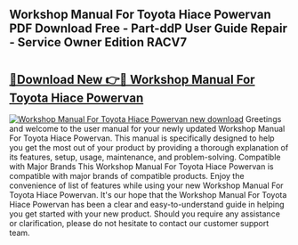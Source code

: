 ## Workshop Manual For Toyota Hiace Powervan PDF Download Free - Part-ddP User Guide Repair - Service Owner Edition RACV7

# <h2><a href="http://bc65464.oget.top/?id=Workshop+Manual+For+Toyota+Hiace+Powervan">🔗Download New 👉🔴 Workshop Manual For Toyota Hiace Powervan</a></h2>

[![Workshop Manual For Toyota Hiace Powervan new download](https://i.imgur.com/5g1atiW.png)](http://bc65464.oget.top/?id=Workshop+Manual+For+Toyota+Hiace+Powervan)
Greetings and welcome to the user manual for your newly updated Workshop Manual For Toyota Hiace Powervan. This manual is specifically designed to help you get the most out of your product by providing a thorough explanation of its features, setup, usage, maintenance, and problem-solving. Compatible with Major Brands This Workshop Manual For Toyota Hiace Powervan is compatible with major brands of compatible products. Enjoy the convenience of list of features while using your new Workshop Manual For Toyota Hiace Powervan. It's our hope that the Workshop Manual For Toyota Hiace Powervan has been a clear and easy-to-understand guide in helping you get started with your new product. Should you require any assistance or clarification, please do not hesitate to contact our customer support team.
